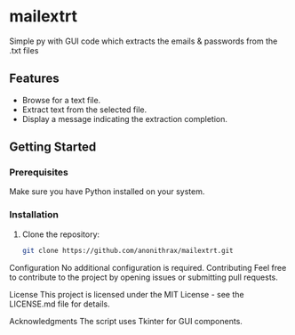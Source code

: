 # mailextrt
Simple py with GUI code which extracts the emails &amp; passwords from the .txt files 

## Features

- Browse for a text file.
- Extract text from the selected file.
- Display a message indicating the extraction completion.

## Getting Started

### Prerequisites

Make sure you have Python installed on your system.

### Installation

1. Clone the repository:

   ```bash
   git clone https://github.com/anonithrax/mailextrt.git


Configuration
No additional configuration is required.
Contributing
Feel free to contribute to the project by opening issues or submitting pull requests.

License
This project is licensed under the MIT License - see the LICENSE.md file for details.


Acknowledgments
The script uses Tkinter for GUI components.

